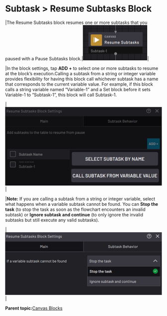 # Subtask \> Resume Subtasks Block

|The Resume Subtasks block resumes one or more subtasks that you paused with a Pause Subtasks block.|![](../../../../_Media/ForgeOS-5-x/BlockGlossary-5-x/Canvas_Blocks/canvas-blocks-resume-20220916-5.3-jlh-001.png)|

|In the block settings, tap **ADD +** to select one or more subtasks to resume at the block’s execution.Calling a subtask from a string or integer variable provides flexibility for having this block call whichever subtask has a name that corresponds to the current variable value. For example, if this block calls a string variable named “Variable-1” and a Set block before it sets Variable-1 to “Subtask-1”, this block will call Subtask-1.

|![](../../../../_Media/ForgeOS-5-x/BlockGlossary-5-x/Canvas_Blocks/canvas-blocks-resume-subtask-main.png)|

|**Note:** If you are calling a subtask from a string or integer variable, select what happens when a variable subtask cannot be found. You can **Stop the task** \(to stop the task as soon as the flowchart encounters an invalid subtask\) or **Ignore subtask and continue** \(to only ignore the invalid subtasks but still execute any valid subtasks\).

|![](../../../../_Media/ForgeOS-5-x/BlockGlossary-5-x/Canvas_Blocks/canvas-blocks-resume-subtask-behavior-if-variable.png)|

**Parent topic:**[Canvas Blocks](../../6-Task-Canvas-App/Block_Glossary/canvas_blocks.md)

